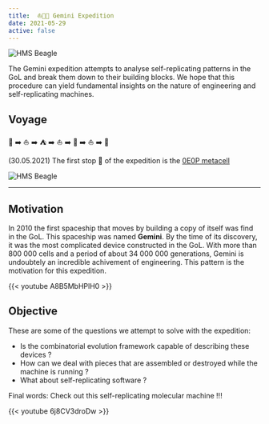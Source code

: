 ```yaml
---
title:  ⛵️👨‍💻 Gemini Expedition 
date: 2021-05-29
active: false
---
```


![HMS Beagle](https://galapagos.netlify.app/gemini/beagle-ones-zeros-dna.PNG)

The Gemini expedition attempts to analyse self-replicating patterns in the GoL and break them down to their building blocks. We hope that this procedure can yield fundamental insights on the nature of engineering and self-replicating machines.

## Voyage

:city_sunrise:  :arrow_right: :sailboat: :arrow_right: :tent:  :arrow_right: :boat: :arrow_right: :tokyo_tower:  :arrow_right: :boat: :arrow_right: :city_sunrise:

(30.05.2021) The first stop :round_pushpin: of the expedition is the [0E0P metacell](https://www.conwaylife.com/wiki/0E0P_metacell)

![HMS Beagle](https://galapagos.netlify.app/gemini/metacell.PNG)

<!--more-->
---
## Motivation

In 2010 the first spaceship that moves by building a copy of itself was find in the GoL. This spaceship was named **Gemini**. By the time of its discovery, it was the most complicated device constructed in the GoL. With more than 800 000 cells and a period of about 34 000 000 generations, Gemini is undoubtely an incredible achivement of engineering. This pattern is the motivation for this expedition.

{{< youtube A8B5MbHPlH0 >}}

## Objective

These are some of the questions we attempt to solve with the expedition:

- Is the combinatorial evolution framework capable of describing these devices ?
- How can we deal with pieces that are assembled or destroyed while the machine is running ?
- What about self-replicating software ?

Final words: Check out this self-replicating molecular machine !!!

{{< youtube 6j8CV3droDw >}}

